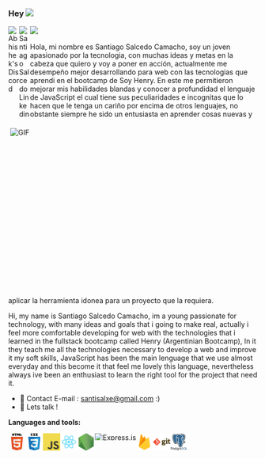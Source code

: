 ### Hey  <img src="https://media.giphy.com/media/hvRJCLFzcasrR4ia7z/giphy.gif" width="25px">

<a href="https://discord.gg/HpAHFQJ8">
  <img align="left" alt="Abhishek's Discord" width="22px" target="_blank" src="https://raw.githubusercontent.com/peterthehan/peterthehan/master/assets/discord.svg" />
</a>
<a href="https://www.linkedin.com/in/santiago-salcedo-camacho-281a46222/">
  <img align="left" alt="Santiago Salcedo Linkedin" width="22px" target="_blank" src="https://raw.githubusercontent.com/peterthehan/peterthehan/master/assets/linkedin.svg" />
</a>

![](https://visitor-badge.glitch.me/badge?page_id=xartiago)

<img align="right" alt="GIF" src="https://github.com/abhisheknaiidu/abhisheknaiidu/blob/master/code.gif?raw=true" width="480" height="320" style="margin: 20px" />

Hola, mi nombre es Santiago Salcedo Camacho, soy un joven apasionado por la tecnologia, con muchas ideas y metas en la cabeza que quiero y voy a poner en acción, actualmente me desempeño mejor desarrollando para web con las tecnologias que aprendi en el bootcamp de Soy Henry. En este me permitieron mejorar mis habilidades blandas y conocer a profundidad el lenguaje de JavaScript el cual tiene sus peculiaridades e incognitas que lo hacen que le tenga un cariño por encima de otros lenguajes, no obstante siempre he sido un entusiasta en aprender cosas nuevas y aplicar la herramienta idonea para un proyecto que la requiera.

Hi, my name is Santiago Salcedo Camacho, im a young passionate for technology, with many ideas and goals that i going to make real, actually i feel more comfortable developing for web with the technologies that i learned in the fullstack bootcamp called Henry (Argentinian Bootcamp), In it they teach me all the technologies necessary to develop a web and improve it my soft skills, JavaScript has been the main lenguage that we use almost everyday and this become it that feel me lovely this language, nevertheless always ive been an enthusiast to learn the right tool for the project that need it.

  
- 💼 Contact E-mail : santisalxe@gmail.com :)
- 💬 Lets talk !

**Languages and tools:**  
<div style='display:flex' >
  <img height="35" src="https://raw.githubusercontent.com/devicons/devicon/master/icons/html5/html5-original-wordmark.svg" alt='html5' />
  <img height="35" src="https://raw.githubusercontent.com/devicons/devicon/master/icons/css3/css3-original-wordmark.svg" alt='css3' />
  <img height="35" src="https://raw.githubusercontent.com/github/explore/80688e429a7d4ef2fca1e82350fe8e3517d3494d/topics/javascript/javascript.png" alt='JavaScript' />
  <img height="35" src="https://raw.githubusercontent.com/github/explore/80688e429a7d4ef2fca1e82350fe8e3517d3494d/topics/react/react.png" alt='React' />
  <img height="35" src="https://raw.githubusercontent.com/github/explore/80688e429a7d4ef2fca1e82350fe8e3517d3494d/topics/nodejs/nodejs.png" alt='Node.js' />
  <img height="14" src="https://upload.wikimedia.org/wikipedia/commons/6/64/Expressjs.png" alt='Express.js' />
  <img height="35" src="https://raw.githubusercontent.com/github/explore/80688e429a7d4ef2fca1e82350fe8e3517d3494d/topics/firebase/firebase.png" alt='Firebase' />
  <img height="35" src="https://raw.githubusercontent.com/github/explore/80688e429a7d4ef2fca1e82350fe8e3517d3494d/topics/git/git.png" alt='Git' />
  <img height="35" src="https://raw.githubusercontent.com/devicons/devicon/master/icons/postgresql/postgresql-original-wordmark.svg" alt="Postgre SQL" />
</div>
